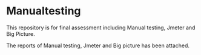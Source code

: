 # Manualtesting

This repository is for final assessment including Manual testing, Jmeter and Big Picture.

The reports of Manual testing, Jmeter and Big picture has been attached.
